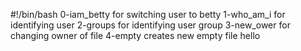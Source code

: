 #!/bin/bash
0-iam_betty for switching user to betty
1-who_am_i for identifying user
2-groups for identifying user group
3-new_ower for changing owner of file
4-empty creates new empty file hello
